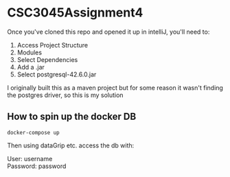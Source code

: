 # CSC3045Assignment4

Once you've cloned this repo and opened it up in intelliJ, you'll need to: 
1. Access Project Structure 
2. Modules 
3. Select Dependencies
4. Add a .jar 
5. Select postgresql-42.6.0.jar

I originally built this as a maven project but for some reason it wasn't finding the postgres driver, so this is my solution 

## How to spin up the docker DB
```docker-compose up```

Then using dataGrip etc. access the db with: 

User: username  
Password: password
